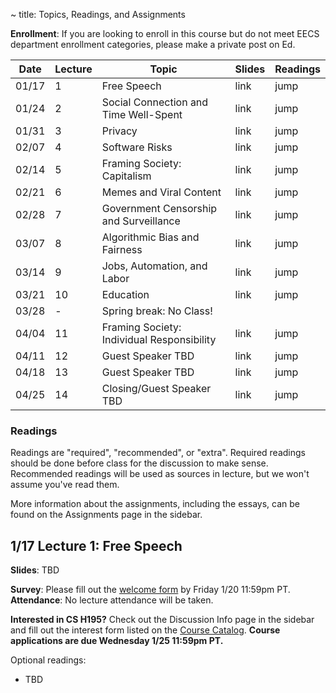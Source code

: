 ~ title: Topics, Readings, and Assignments

**Enrollment**: If you are looking to enroll in this course but do not meet EECS department enrollment categories, please make a private post on Ed.

| Date  | Lecture | Topic                                 | Slides | Readings |
|-------|-------- | --------------------------------------|--------| ----------- |
| 01/17 |  1 | Free Speech                                     | link | jump |
| 01/24 |  2 | Social Connection and Time Well-Spent           | link | jump |
| 01/31 |  3 | Privacy                                         | link | jump |
| 02/07 |  4 | Software Risks                                  | link | jump |
| 02/14 |  5 | Framing Society: Capitalism                     | link | jump |
| 02/21 |  6 | Memes and Viral Content                         | link | jump |
| 02/28 |  7 | Government Censorship and Surveillance          | link | jump |
| 03/07 |  8 | Algorithmic Bias and Fairness                   | link | jump |
| 03/14 |  9 | Jobs, Automation, and Labor                     | link | jump |
| 03/21 | 10 | Education                                       | link | jump |
| 03/28 |  - | Spring break: No Class!                         |      |      |
| 04/04 | 11 | Framing Society: Individual Responsibility      | link | jump |
| 04/11 | 12 | Guest Speaker TBD                               | link | jump |
| 04/18 | 13 | Guest Speaker TBD                               | link | jump |
| 04/25 | 14 | Closing/Guest Speaker TBD                       | link | jump |

### Readings
Readings are "required", "recommended", or "extra". Required readings should be
done before class for the discussion to make sense. Recommended readings will be
used as sources in lecture, but we won't assume you've read them.

More information about the assignments, including the essays, can be found on the Assignments page in the sidebar.

<!-- FOR STAFF: Previous lecture links are in lecture-links.md -->

## 1/17 Lecture 1: Free Speech

<b>Slides</b>: TBD

**Survey**: Please fill out the [welcome form][welcome_form] by Friday 1/20 11:59pm PT.<br/>
**Attendance**: No lecture attendance will be taken.

**Interested in CS H195?** Check out the Discussion Info page in the sidebar and fill out the interest form listed on the [Course Catalog](https://classes.berkeley.edu/content/2023-spring-compsci-h195-001-lec-001). **Course applications are due Wednesday 1/25 11:59pm PT.**

Optional readings:
- TBD

[l01_slides]: https://docs.google.com/presentation/d/1hoyuwGk0kfVKb5_7w9zsH_c7r9eCj8uEUMz60M1Sdg8/edit?usp=sharing

[L01_anchor]: #1-17-lecture-1-free-speech
[L02_anchor]: #9-12-lecture-2-free-time-and-attention
[L03_anchor]: #9-19-lecture-3-privacy
[L04_anchor]: #9-26-lecture-4-government-censorship-and-surveillance
[L05_anchor]: #10-03-lecture-5-memes
[L06_anchor]: #10-10-lecture-6-framing-society-and-identity
[L07_anchor]: #10-17-lecture-7-software-risks
[L08_anchor]: #10-24-lecture-8-algorithmic-bias-and-fairness
[L09_anchor]: #10-31-lecture-9-the-optimization-mindset-tech-policy-big-tech
[L10_anchor]: #11-7-lecture-10-christina-warren-twitter-ai-tools-q-amp-a
[L11_anchor]: #11-14-lecture-11-jobs-and-automation-and-labor
[L12_anchor]: #11-21-lecture-canceled-education
[L13_anchor]: #11-28-lecture-12-james-allworth

[free_slides]: https://docs.google.com/presentation/d/1iAga3n5ICEGQDPxLRcGb_yxtw90WBsmIpDfQv_MOAtQ/edit?usp=sharing
[social_slides]: https://docs.google.com/presentation/d/18fPSnXKIvo7AHh8Ga9h8ElzukqdaYhHUD-s_kZlfiYY/edit?usp=sharing
[welcome_form]: https://forms.gle/B47YRvK6m4wQVzpS6
